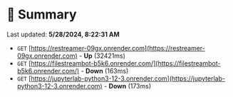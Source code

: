 # 📖 Summary
Last updated: **5/28/2024, 8:22:31 AM**

- `GET` [https://restreamer-09gx.onrender.com](https://restreamer-09gx.onrender.com) - **Up** (32421ms)
- `GET` [https://filestreambot-b5k6.onrender.com/](https://filestreambot-b5k6.onrender.com/) - **Down** (163ms)
- `GET` [https://jupyterlab-python3-12-3.onrender.com](https://jupyterlab-python3-12-3.onrender.com) - **Down** (173ms)
